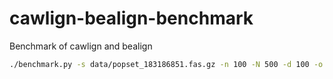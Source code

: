 # cawlign-bealign-benchmark
Benchmark of cawlign and bealign

```bash
./benchmark.py -s data/popset_183186851.fas.gz -n 100 -N 500 -d 100 -o benchmark_results.zip
```
